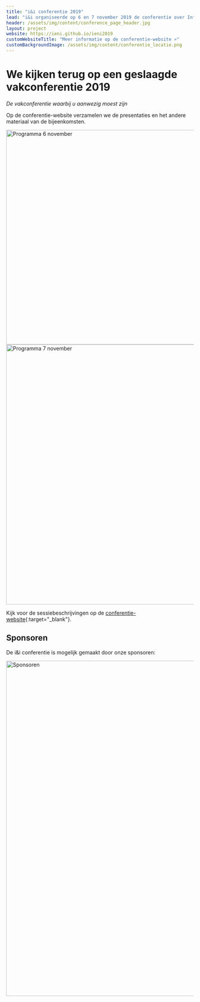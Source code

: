 ```yaml
---
title: "i&i conferentie 2019"
lead: "i&i organiseerde op 6 en 7 november 2019 de conferentie over Informatica en Digitale Geletterdheid"
header: /assets/img/content/conference_page_header.jpg
layout: project
website: https://ieni.github.io/ieni2019
customWebsiteTitle: "Meer informatie op de conferentie-website »"
customBackgroundImage: /assets/img/content/conferentie_locatie.png
---
```


# We kijken terug op een geslaagde vakconferentie 2019

*De vakconferentie waarbij u aanwezig moest zijn*

Op de conferentie-website verzamelen we de presentaties en het andere materiaal van de bijeenkomsten.

  <img src="{{'/assets/img/content/ieni2019-6nov.png' | relative_url}}" alt="Programma 6 november" height="576" width="929">

  <img src="{{'/assets/img/content/ieni2019-7nov.png' | relative_url}}" alt="Programma 7 november" height="698" width="969">

Kijk voor de sessiebeschrijvingen op de [conferentie-website](https://ieni.github.io/ieni2019){:target="_blank"}.

## Sponsoren

De i&i conferentie is mogelijk gemaakt door onze sponsoren:

<img src="{{'/assets/img/content/ieni2019-sponsoren.jpg' | relative_url}}" alt="Sponsoren" width="900">
